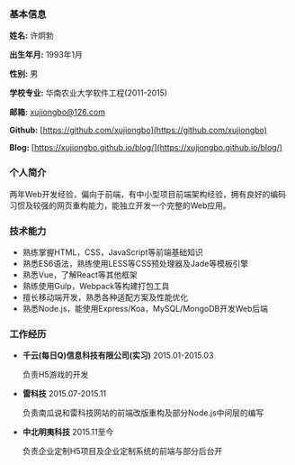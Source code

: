 ### 基本信息

**姓名:** 许炯勃

**出生年月:** 1993年1月

**性别:** 男

**学校专业:** 华南农业大学软件工程(2011-2015)

**邮箱:** [xujiongbo@126.com](mailto:xujiongbo@126.com)

**Github:** [https://github.com/xujiongbo](https://github.com/xujiongbo)

**Blog:** [https://xujiongbo.github.io/blog/](https://xujiongbo.github.io/blog/)


### 个人简介

两年Web开发经验，偏向于前端，有中小型项目前端架构经验，拥有良好的编码习惯及较强的网页重构能力，能独立开发一个完整的Web应用。


### 技术能力

* 熟练掌握HTML，CSS，JavaScript等前端基础知识
* 熟悉ES6语法，熟练使用LESS等CSS预处理器及Jade等模板引擎
* 熟悉Vue，了解React等其他框架
* 熟练使用Gulp，Webpack等构建打包工具
* 擅长移动端开发，熟悉各种适配方案及性能优化
* 熟悉Node.js，能使用Express/Koa，MySQL/MongoDB开发Web后端



###  工作经历

* **千云(每日Q)信息科技有限公司(实习)** 2015.01-2015.03

	负责H5游戏的开发
	
* **雷科技** 2015.07-2015.11

	负责南瓜说和雷科技网站的前端改版重构及部分Node.js中间层的编写

* **中北明夷科技** 2015.11至今

	负责企业定制H5项目及企业定制系统的前端与部分后台开
	
	



